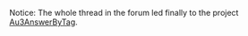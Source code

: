 Notice: The whole thread in the forum led finally to the project [Au3AnswerByTag](https://github.com/Sven-Seyfert/Au3AnswerByTag).
